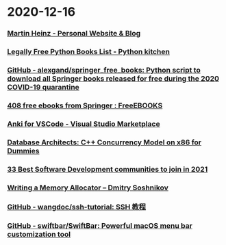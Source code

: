 
# 2020-12-16

### [Martin Heinz - Personal Website & Blog](https://martinheinz.dev/blog/38)

### [Legally Free Python Books List - Python kitchen](https://www.pythonkitchen.com/legally-free-python-books-list/)

### [GitHub - alexgand/springer_free_books: Python script to download all Springer books released for free during the 2020 COVID-19 quarantine](https://github.com/alexgand/springer_free_books)

### [408 free ebooks from Springer : FreeEBOOKS](https://www.reddit.com/r/FreeEBOOKS/comments/g34xi5/408_free_ebooks_from_springer/)

### [Anki for VSCode - Visual Studio Marketplace](https://marketplace.visualstudio.com/items?itemName=jasew.anki)

### [Database Architects: C++ Concurrency Model on x86 for Dummies](http://databasearchitects.blogspot.com/2020/10/c-concurrency-model-on-x86-for-dummies.html)

### [33 Best Software Development communities to join in 2021](https://thehiveindex.com/topics/software-development/)

### [Writing a Memory Allocator – Dmitry Soshnikov](http://dmitrysoshnikov.com/compilers/writing-a-memory-allocator/)

### [GitHub - wangdoc/ssh-tutorial: SSH 教程](https://github.com/wangdoc/ssh-tutorial)

### [GitHub - swiftbar/SwiftBar: Powerful macOS menu bar customization tool](https://github.com/swiftbar/SwiftBar)
